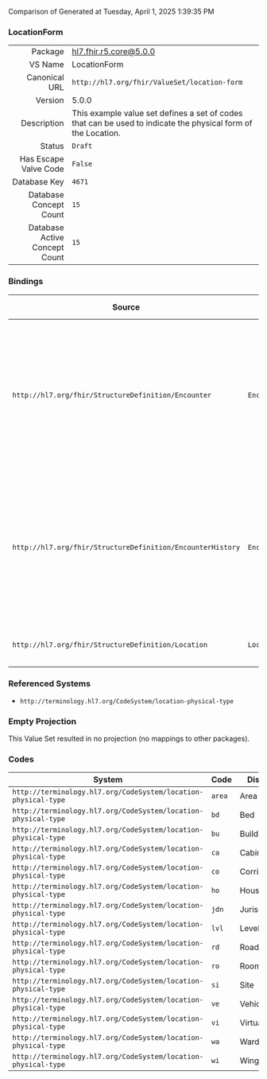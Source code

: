 Comparison of 
Generated at Tuesday, April 1, 2025 1:39:35 PM

### LocationForm

|      |     |
| ---: | --- |
| Package | hl7.fhir.r5.core@5.0.0 |
| VS Name | LocationForm |
| Canonical URL | `http://hl7.org/fhir/ValueSet/location-form` |
| Version | 5.0.0 |
| Description | This example value set defines a set of codes that can be used to indicate the physical form of the Location. |
| Status | `Draft` |
| Has Escape Valve Code | `False` |
| Database Key | `4671` |
| Database Concept Count | `15` |
| Database Active Concept Count | `15` |
### Bindings

| Source | Element | Binding | Strength | Element Short |
| ------ | ------- | ------- | -------- | ------------- |
| `http://hl7.org/fhir/StructureDefinition/Encounter` | `Encounter.location.form` | `http://hl7.org/fhir/ValueSet/location-form` | `Example` | The physical type of the location (usually the level in the location hierarchy - bed, room, ward, virtual etc.) |
| `http://hl7.org/fhir/StructureDefinition/EncounterHistory` | `EncounterHistory.location.form` | `http://hl7.org/fhir/ValueSet/location-form` | `Example` | The physical type of the location (usually the level in the location hierarchy - bed, room, ward, virtual etc.) |
| `http://hl7.org/fhir/StructureDefinition/Location` | `Location.form` | `http://hl7.org/fhir/ValueSet/location-form` | `Example` | Physical form of the location |

### Referenced Systems

* `http://terminology.hl7.org/CodeSystem/location-physical-type`
### Empty Projection

This Value Set resulted in no projection (no mappings to other packages).

### Codes

| System | Code | Display |
| ------ | ---- | ------- |
| `http://terminology.hl7.org/CodeSystem/location-physical-type` | `area` | Area |
| `http://terminology.hl7.org/CodeSystem/location-physical-type` | `bd` | Bed |
| `http://terminology.hl7.org/CodeSystem/location-physical-type` | `bu` | Building |
| `http://terminology.hl7.org/CodeSystem/location-physical-type` | `ca` | Cabinet |
| `http://terminology.hl7.org/CodeSystem/location-physical-type` | `co` | Corridor |
| `http://terminology.hl7.org/CodeSystem/location-physical-type` | `ho` | House |
| `http://terminology.hl7.org/CodeSystem/location-physical-type` | `jdn` | Jurisdiction |
| `http://terminology.hl7.org/CodeSystem/location-physical-type` | `lvl` | Level |
| `http://terminology.hl7.org/CodeSystem/location-physical-type` | `rd` | Road |
| `http://terminology.hl7.org/CodeSystem/location-physical-type` | `ro` | Room |
| `http://terminology.hl7.org/CodeSystem/location-physical-type` | `si` | Site |
| `http://terminology.hl7.org/CodeSystem/location-physical-type` | `ve` | Vehicle |
| `http://terminology.hl7.org/CodeSystem/location-physical-type` | `vi` | Virtual |
| `http://terminology.hl7.org/CodeSystem/location-physical-type` | `wa` | Ward |
| `http://terminology.hl7.org/CodeSystem/location-physical-type` | `wi` | Wing |
